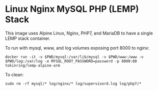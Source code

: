 # Linux Nginx MySQL PHP (LEMP) Stack

This image uses Alpine Linux, Nginx, PHP7, and MariaDB to have a single LEMP stack container.

To run with mysql, www, and log volumes exposing port 8000 to nginx:
```
docker run -it -v $PWD/mysql:/var/lib/mysql -v $PWD/www:/www -v $PWD/log:/var/log -e MYSQL_ROOT_PASSWORD=password -p 8000:80 tokinring/lemp-alpine-arm
```

To clean:
```
sudo rm -rf mysql/* log/nginx/* log/supervisord.log log/php7/*
```
